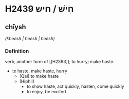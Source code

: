 # H2439 חִישׁ / חיש

## chîysh

_(kheesh | heesh | heesh)_

### Definition

verb; another form of [[H2363]]; to hurry; make haste.

- to haste, make haste, hurry
    - (Qal) to make haste
    - (Hiphil)
        - to show haste, act quickly, hasten, come quickly
        - to enjoy, be excited
